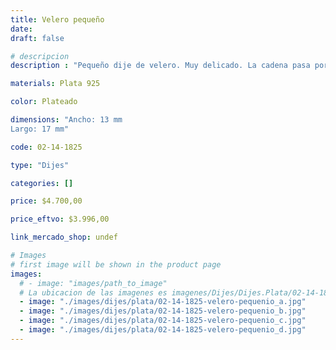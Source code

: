 ```yaml
---
title: Velero pequeño
date: 
draft: false

# descripcion
description : "Pequeño dije de velero. Muy delicado. La cadena pasa por detrás del dije."

materials: Plata 925

color: Plateado

dimensions: "Ancho: 13 mm 
Largo: 17 mm"

code: 02-14-1825

type: "Dijes"

categories: []

price: $4.700,00

price_eftvo: $3.996,00

link_mercado_shop: undef

# Images
# first image will be shown in the product page
images:
  # - image: "images/path_to_image"
  # La ubicacion de las imagenes es imagenes/Dijes/Dijes.Plata/02-14-1825-velero-pequenio
  - image: "./images/dijes/plata/02-14-1825-velero-pequenio_a.jpg"
  - image: "./images/dijes/plata/02-14-1825-velero-pequenio_b.jpg"
  - image: "./images/dijes/plata/02-14-1825-velero-pequenio_c.jpg"
  - image: "./images/dijes/plata/02-14-1825-velero-pequenio_d.jpg"
---
```

